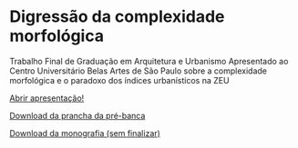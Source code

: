 # Digressão da complexidade morfológica

Trabalho Final de Graduação em Arquitetura e Urbanismo Apresentado ao Centro Universitário Belas Artes de São Paulo sobre a complexidade morfológica e o paradoxo dos índices urbanísticos na ZEU

<a href="https://feromes.github.io/Digressao-da-Complexidade-Morfologica/presentation/index.html" target="_blank">Abrir apresentação!</a>

<a href="https://github.com/feromes/Digressao-da-Complexidade-Morfologica/raw/master/prancha_pre.pdf" target="_blank">Download da prancha da pré-banca</a>

<a href="https://github.com/feromes/Digressao-da-Complexidade-Morfologica/raw/master/digressao_complexidade_morfologica.pdf" target="_blank">Download da monografia (sem finalizar)</a>
